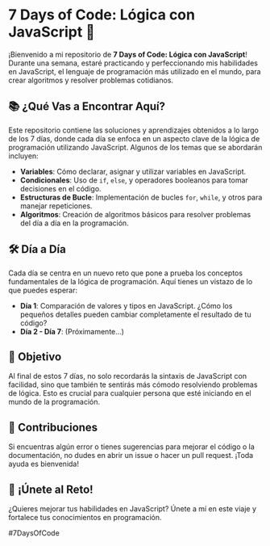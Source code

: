 
# 7 Days of Code: Lógica con JavaScript 🚀

¡Bienvenido a mi repositorio de **7 Days of Code: Lógica con JavaScript**! Durante una semana, estaré practicando y perfeccionando mis habilidades en JavaScript, el lenguaje de programación más utilizado en el mundo, para crear algoritmos y resolver problemas cotidianos.

## 📚 ¿Qué Vas a Encontrar Aquí?

Este repositorio contiene las soluciones y aprendizajes obtenidos a lo largo de los 7 días, donde cada día se enfoca en un aspecto clave de la lógica de programación utilizando JavaScript. Algunos de los temas que se abordarán incluyen:

- **Variables**: Cómo declarar, asignar y utilizar variables en JavaScript.
- **Condicionales**: Uso de `if`, `else`, y operadores booleanos para tomar decisiones en el código.
- **Estructuras de Bucle**: Implementación de bucles `for`, `while`, y otros para manejar repeticiones.
- **Algoritmos**: Creación de algoritmos básicos para resolver problemas del día a día en la programación.

## 🛠️ Día a Día

Cada día se centra en un nuevo reto que pone a prueba los conceptos fundamentales de la lógica de programación. Aquí tienes un vistazo de lo que puedes esperar:

- **Día 1**: Comparación de valores y tipos en JavaScript. ¿Cómo los pequeños detalles pueden cambiar completamente el resultado de tu código?
- **Día 2 - Día 7**: (Próximamente...)

## 🎯 Objetivo

Al final de estos 7 días, no solo recordarás la sintaxis de JavaScript con facilidad, sino que también te sentirás más cómodo resolviendo problemas de lógica. Esto es crucial para cualquier persona que esté iniciando en el mundo de la programación.

## 🤝 Contribuciones

Si encuentras algún error o tienes sugerencias para mejorar el código o la documentación, no dudes en abrir un issue o hacer un pull request. ¡Toda ayuda es bienvenida!

## 🌟 ¡Únete al Reto!

¿Quieres mejorar tus habilidades en JavaScript? Únete a mí en este viaje y fortalece tus conocimientos en programación.

#7DaysOfCode